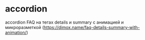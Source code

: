 # accordion
accordion
FAQ на тегах details и summary с анимацией и микроразметкой 
(https://dimox.name/faq-details-summary-with-animation/)
